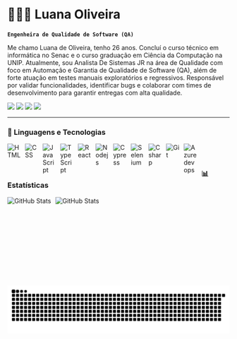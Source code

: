 # 👩🏻‍💻 Luana Oliveira

**`Engenheira de Qualidade de Software (QA)`**

Me chamo Luana de Oliveira, tenho 26 anos. Concluí o curso técnico em informática no Senac e o curso graduação em Ciência da Computação na UNIP. Atualmente, sou Analista De Sistemas JR na área de Qualidade com foco em Automação e Garantia de Qualidade de Software (QA), além de forte atuação em testes manuais exploratórios e regressivos. Responsável por validar funcionalidades, identificar bugs e colaborar com times de desenvolvimento para garantir entregas com alta qualidade.

<div> 
  <a href="https://www.linkedin.com/in/oliveira--luana" target="_blank"><img src="https://img.shields.io/badge/-LinkedIn-%230077B5?style=for-the-badge&logo=linkedin&logoColor=white" target="_blank"></a>
  <a href = "mailto:lu56oliveira@gmail.com"><img src="https://img.shields.io/badge/-Gmail-%23333?style=for-the-badge&logo=gmail&logoColor=white" target="_blank"></a>
    <a href="https://youtube.com/@luanadeoliveira56?si=n2MLe9PP3hRuueUK" target="_blank"><img src="https://img.shields.io/badge/YouTube-FF0000?style=for-the-badge&logo=youtube&logoColor=white" target="_blank"></a>
  <a href="https://instagram.com/luuh__oliveira__" target="_blank"><img src="https://img.shields.io/badge/-Instagram-%23E4405F?style=for-the-badge&logo=instagram&logoColor=white" target="_blank"></a>
</div>

---

### 🤖 Linguagens e Tecnologias

<img 
    align="left" 
    alt="HTML"
    title="HTML" 
    width="30px" 
    style="padding-right: 10px;" 
    src="https://cdn.jsdelivr.net/gh/devicons/devicon@latest/icons/html5/html5-original.svg" 
/>
<img 
    align="left" 
    alt="CSS" 
    title="CSS"
    width="30px" 
    style="padding-right: 10px;" 
    src="https://cdn.jsdelivr.net/gh/devicons/devicon@latest/icons/css3/css3-original.svg" 
/>
<img 
    align="left" 
    alt="JavaScript" 
    title="JavaScript"
    width="30px" 
    style="padding-right: 10px;" 
    src="https://cdn.jsdelivr.net/gh/devicons/devicon@latest/icons/javascript/javascript-original.svg" 
/>
<img 
    align="left" 
    alt="TypeScript"
    title="TypeScript" 
    width="30px" 
    style="padding-right: 10px;" 
    src="https://cdn.jsdelivr.net/gh/devicons/devicon@latest/icons/typescript/typescript-original.svg" 
/>
<img 
    align="left" 
    alt="React"
    title="React" 
    width="30px" 
    style="padding-right: 10px;" 
    src="https://cdn.jsdelivr.net/gh/devicons/devicon@latest/icons/react/react-original.svg" 
/>
<img 
    align="left" 
    alt="Nodejs"
    title="Nodejs" 
    width="30px" 
    style="padding-right: 10px;" 
    src="https://cdn.jsdelivr.net/gh/devicons/devicon@latest/icons/nodejs/nodejs-original.svg"
/>
<img 
    align="left" 
    alt="Cypress" 
    title="Cypress"
    width="30px" 
    style="padding-right: 10px;" 
    src="https://cdn.jsdelivr.net/gh/devicons/devicon@latest/icons/cypressio/cypressio-original.svg"
/>
<img 
    align="left" 
    alt="Selenium" 
    title="Selenium"
    width="30px" 
    style="padding-right: 10px;" 
    src="https://cdn.jsdelivr.net/gh/devicons/devicon@latest/icons/selenium/selenium-original.svg"
/>
<img 
    align="left" 
    alt="Csharp" 
    title="Csharp"
    width="30px" 
    style="padding-right: 10px;" 
    src="https://cdn.jsdelivr.net/gh/devicons/devicon@latest/icons/csharp/csharp-original.svg"
/>
<img 
    align="left" 
    alt="Git" 
    title="Git"
    width="30px" 
    style="padding-right: 10px;" 
    src="https://cdn.jsdelivr.net/gh/devicons/devicon@latest/icons/git/git-original.svg" 
/>
<img 
    align="left" 
    alt="Azuredevops" 
    title="Azuredevops"
    width="30px" 
    style="padding-right: 10px;" 
    src="https://cdn.jsdelivr.net/gh/devicons/devicon@latest/icons/azuredevops/azuredevops-original.svg"
/>
<br/>
<br/>

### 📊 Estatísticas

<p>
  <img 
    align="left" 
    alt="GitHub Stats" 
    height="200" 
    style="padding-right: 10px;" 
    src="https://github-readme-stats.vercel.app/api?username=luholiveira56&show_icons=true&theme=dark&include_all_commits=true&locale=pt-br" 
  />
<img 
    align="left" 
    alt="GitHub Stats" 
    height="200"
    src="https://github-readme-stats.vercel.app/api/top-langs/?username=luholiveira56&theme=dark&layout=compact&custom_title=Tecnologias&langs_count=9" 
  />
</p>

#

<picture align="center">
  <source media="(prefers-color-scheme: dark)" srcset="https://raw.githubusercontent.com/luholiveira56/luholiveira56/output/github-contribution-grid-snake-dark.svg">
  <source media="(prefers-color-scheme: light)" srcset="https://raw.githubusercontent.com/luholiveira56/luholiveira56/output/github-contribution-grid-snake-dark.svg">
  <img align="center" alt="github contribution grid snake animation" src="https://raw.githubusercontent.com/luholiveira56/luholiveira56/output/github-contribution-grid-snake.svg">
</picture>
